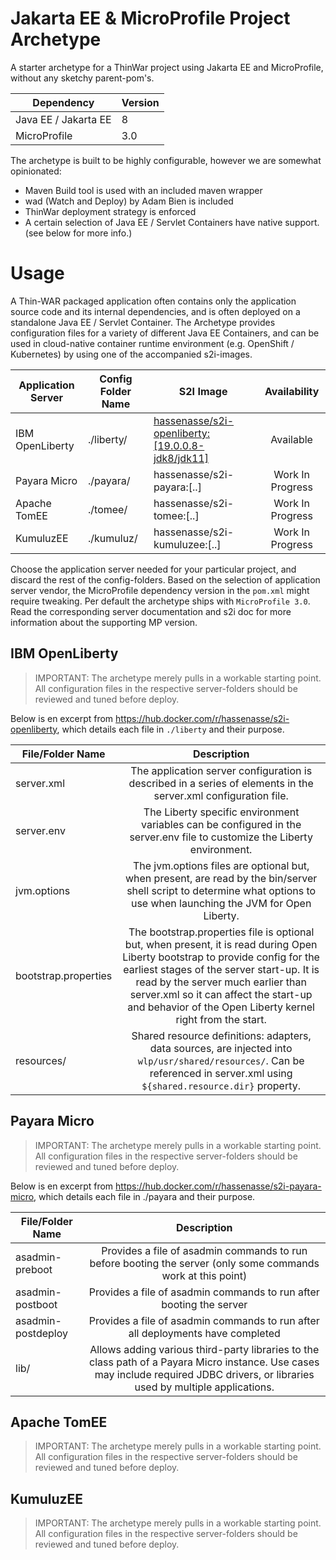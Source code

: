 # Jakarta EE & MicroProfile Project Archetype
A starter archetype for a ThinWar project using Jakarta EE and MicroProfile, without any sketchy parent-pom's. 

| Dependency           | Version |
|----------------------|---------|
| Java EE / Jakarta EE | 8       |
| MicroProfile         | 3.0     |

The archetype is built to be highly configurable, however we are somewhat opinionated:  
- Maven Build tool is used with an included maven wrapper
- wad (Watch and Deploy) by Adam Bien is included
- ThinWar deployment strategy is enforced
- A certain selection of Java EE / Servlet Containers have native support. (see below for more info.)

# Usage
A Thin-WAR packaged application often contains only the application source code and its internal dependencies, and is often deployed on a standalone Java EE / Servlet Container. The Archetype provides configuration files for a variety of different Java EE Containers, and can be used in cloud-native container runtime environment (e.g. OpenShift / Kubernetes) by using one of the accompanied s2i-images.

| Application Server | Config Folder Name | S2I Image                                    |   Availability   |
|--------------------|--------------------|----------------------------------------------|:----------------:|
| IBM OpenLiberty    | ./liberty/         | [hassenasse/s2i-openliberty:[19.0.0.8-jdk8/jdk11]](https://hub.docker.com/r/hassenasse/s2i-openliberty) |     Available    |
| Payara Micro       | ./payara/          | hassenasse/s2i-payara:[..]                   | Work In Progress |
| Apache TomEE       | ./tomee/           | hassenasse/s2i-tomee:[..]                    | Work In Progress |
| KumuluzEE          | ./kumuluz/         | hassenasse/s2i-kumuluzee:[..]                | Work In Progress |

Choose the application server needed for your particular project, and discard the rest of the config-folders. Based on the selection of application server vendor, the MicroProfile dependency version in the `pom.xml` might require tweaking. Per default the archetype ships with `MicroProfile 3.0`. Read the corresponding server documentation and s2i doc for more information about the supporting MP version.

## IBM OpenLiberty
> IMPORTANT: The archetype merely pulls in a workable starting point. All configuration files in the respective server-folders should be reviewed and tuned before deploy.

Below is en excerpt from https://hub.docker.com/r/hassenasse/s2i-openliberty, which details each file in `./liberty` and their purpose.

| File/Folder Name     |                                                                                                                                                        Description                                                                                                                                                        |
| -------------------- | :-----------------------------------------------------------------------------------------------------------------------------------------------------------------------------------------------------------------------------------------------------------------------------------------------------------------------: |
| server.xml           |                                                                                                      The application server configuration is described in a series of elements in the server.xml configuration file.                                                                                                      |
| server.env           |                                                                                                 The Liberty specific environment variables can be configured in the server.env file to customize the Liberty environment.                                                                                                 |
| jvm.options          |                                                                          The jvm.options files are optional but, when present, are read by the bin/server shell script to determine what options to use when launching the JVM for Open Liberty.                                                                          |
| bootstrap.properties | The bootstrap.properties file is optional but, when present, it is read during Open Liberty bootstrap to provide config for the earliest stages of the server start-up. It is read by the server much earlier than server.xml so it can affect the start-up and behavior of the Open Liberty kernel right from the start. |
| resources/           |                                                                       Shared resource definitions: adapters, data sources, are injected into `wlp/usr/shared/resources/`. Can be referenced in server.xml using `${shared.resource.dir}` property.                                                                        |

## Payara Micro
> IMPORTANT: The archetype merely pulls in a workable starting point. All configuration files in the respective server-folders should be reviewed and tuned before deploy.

Below is en excerpt from https://hub.docker.com/r/hassenasse/s2i-payara-micro, which details each file in ./payara and their purpose.  

| File/Folder Name   |                                                                                    Description                                                                                     |
| ------------------ | :--------------------------------------------------------------------------------------------------------------------------------------------------------------------------------: |
| asadmin-preboot    |                                    Provides a file of asadmin commands to run before booting the server (only some commands work at this point)                                    |
| asadmin-postboot   |                                                        Provides a file of asadmin commands to run after booting the server                                                         |
| asadmin-postdeploy |                                                  Provides a file of asadmin commands to run after all deployments have completed                                                   |
| lib/               | Allows adding various third-party libraries to the class path of a Payara Micro instance. Use cases may include required JDBC drivers, or libraries used by multiple applications. |


## Apache TomEE
> IMPORTANT: The archetype merely pulls in a workable starting point. All configuration files in the respective server-folders should be reviewed and tuned before deploy.

## KumuluzEE
> IMPORTANT: The archetype merely pulls in a workable starting point. All configuration files in the respective server-folders should be reviewed and tuned before deploy.
